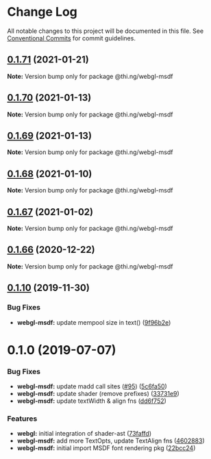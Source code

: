 # Change Log

All notable changes to this project will be documented in this file.
See [Conventional Commits](https://conventionalcommits.org) for commit guidelines.

## [0.1.71](https://github.com/thi-ng/umbrella/compare/@thi.ng/webgl-msdf@0.1.70...@thi.ng/webgl-msdf@0.1.71) (2021-01-21)

**Note:** Version bump only for package @thi.ng/webgl-msdf





## [0.1.70](https://github.com/thi-ng/umbrella/compare/@thi.ng/webgl-msdf@0.1.69...@thi.ng/webgl-msdf@0.1.70) (2021-01-13)

**Note:** Version bump only for package @thi.ng/webgl-msdf





## [0.1.69](https://github.com/thi-ng/umbrella/compare/@thi.ng/webgl-msdf@0.1.68...@thi.ng/webgl-msdf@0.1.69) (2021-01-13)

**Note:** Version bump only for package @thi.ng/webgl-msdf





## [0.1.68](https://github.com/thi-ng/umbrella/compare/@thi.ng/webgl-msdf@0.1.67...@thi.ng/webgl-msdf@0.1.68) (2021-01-10)

**Note:** Version bump only for package @thi.ng/webgl-msdf





## [0.1.67](https://github.com/thi-ng/umbrella/compare/@thi.ng/webgl-msdf@0.1.66...@thi.ng/webgl-msdf@0.1.67) (2021-01-02)

**Note:** Version bump only for package @thi.ng/webgl-msdf





## [0.1.66](https://github.com/thi-ng/umbrella/compare/@thi.ng/webgl-msdf@0.1.65...@thi.ng/webgl-msdf@0.1.66) (2020-12-22)

**Note:** Version bump only for package @thi.ng/webgl-msdf





## [0.1.10](https://github.com/thi-ng/umbrella/compare/@thi.ng/webgl-msdf@0.1.9...@thi.ng/webgl-msdf@0.1.10) (2019-11-30)

### Bug Fixes

* **webgl-msdf:** update mempool size in text() ([9f96b2e](https://github.com/thi-ng/umbrella/commit/9f96b2ec525cd8d8a5d5e31d39352f0c6e350991))

# 0.1.0 (2019-07-07)

### Bug Fixes

* **webgl-msdf:** update madd call sites ([#95](https://github.com/thi-ng/umbrella/issues/95)) ([5c6fa50](https://github.com/thi-ng/umbrella/commit/5c6fa50))
* **webgl-msdf:** update shader (remove prefixes) ([33731e9](https://github.com/thi-ng/umbrella/commit/33731e9))
* **webgl-msdf:** update textWidth & align fns ([dd6f752](https://github.com/thi-ng/umbrella/commit/dd6f752))

### Features

* **webgl:** initial integration of shader-ast ([73faffd](https://github.com/thi-ng/umbrella/commit/73faffd))
* **webgl-msdf:** add more TextOpts, update TextAlign fns ([4602883](https://github.com/thi-ng/umbrella/commit/4602883))
* **webgl-msdf:** initial import MSDF font rendering pkg ([22bcc24](https://github.com/thi-ng/umbrella/commit/22bcc24))

